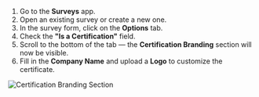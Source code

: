 1. Go to the **Surveys** app.
2. Open an existing survey or create a new one.
3. In the survey form, click on the **Options** tab.
4. Check the **"Is a Certification"** field.
5. Scroll to the bottom of the tab — the **Certification Branding** section will now be visible.
6. Fill in the **Company Name** and upload a **Logo** to customize the certificate.

![Certification Branding Section](../static/description/certification_branding_section.png)

